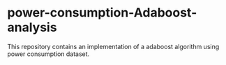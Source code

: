 # power-consumption-Adaboost-analysis
This repository contains an implementation of a adaboost algorithm using power consumption dataset. 
